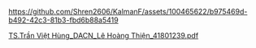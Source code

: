 

https://github.com/Shren2606/KalmanF/assets/100465622/b975469d-b492-42c3-81b3-fbd6b88a5419

[TS.Trần Việt Hùng_DACN_Lê Hoàng Thiện_41801239.pdf](https://github.com/user-attachments/files/15509545/TS.Tr.n.Vi.t.Hung_DACN_Le.Hoang.Thi.n_41801239.pdf)
